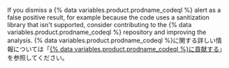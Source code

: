 If you dismiss a {% data variables.product.prodname_codeql %} alert as a false positive result, for example because the code uses a sanitization library that isn't supported, consider contributing to the {% data variables.product.prodname_codeql %} repository and improving the analysis. {% data variables.product.prodname_codeql %}に関する詳しい情報については「[{% data variables.product.prodname_codeql %}に貢献する](https://github.com/github/codeql/blob/main/CONTRIBUTING.md)」を参照してください。
